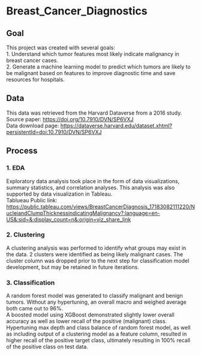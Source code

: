 # Breast_Cancer_Diagnostics

## Goal
This project was created with several goals: <br/> 1. Understand which tumor features most likely indicate malignancy in breast cancer cases. <br/> 2. Generate a machine learning model to predict which tumors are likely to be malignant based on features to improve diagnostic time and save resources for hospitals.

## Data 
This data was retrieved from the Harvard Dataverse from a 2016 study. <br/>
Source paper: https://doi.org/10.7910/DVN/SP6VXJ <br/>
Data download page: https://dataverse.harvard.edu/dataset.xhtml?persistentId=doi:10.7910/DVN/SP6VXJ

## Process

### 1. EDA 
Exploratory data analysis took place in the form of data visualizations, summary statistics, and correlation analyses. This analysis was also supported by data visualization in Tableau. <br/>
Tablueau Public link: https://public.tableau.com/views/BreastCancerDiagnosis_17183082111220/NucleiandClumpThicknessindicatingMalignancy?:language=en-US&:sid=&:display_count=n&:origin=viz_share_link

### 2. Clustering
A clustering analysis was performed to identify what groups may exist in the data. 2 clusters were identified as being likely malignant cases. The cluster column was dropped prior to the next step for classification model development, but may be retained in future iterations.

### 3. Classification
A random forest model was generated to classify malignant and benign tumors. Without any hypertuning, an overall macro and weighed average both came out to 96%. <br/>
A boosted model using XGBoost demonstrated slightly lower overall accuracy as well as lower recall of the positive (malignant) class. <br/>
Hypertuning max depth and class balance of random forest model, as well as including output of a clustering model as a feature column, resulted in higher recall of the positive target class, ultimately resulting in 100% recall of the positive class on test data.
